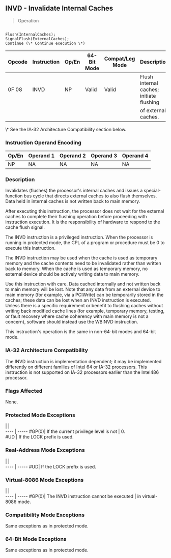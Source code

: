 ## INVD - Invalidate Internal Caches

> Operation
``` slim

Flush(InternalCaches);
SignalFlush(ExternalCaches);
Continue (\* Continue execution \*)

```

 Opcode| Instruction| Op/En| 64-Bit Mode| Compat/Leg Mode| Description                             
 ---  | --- | --- | --- | --- | ---
 0F 08 | INVD       | NP   | Valid      | Valid          | Flush internal caches; initiate flushing
       |            |      |            |                | of external caches.                     
<aside class="notification">
\* See the IA-32 Architecture Compatibility section below.
</aside>


### Instruction Operand Encoding
 Op/En| Operand 1| Operand 2| Operand 3| Operand 4
 ---  | --- | --- | --- | ---
 NP   | NA       | NA       | NA       | NA       

### Description
Invalidates (flushes) the processor's internal caches and issues a special-function
bus cycle that directs external caches to also flush themselves. Data held in
internal caches is not written back to main memory.

After executing this instruction, the processor does not wait for the external
caches to complete their flushing operation before proceeding with instruction
execution. It is the responsibility of hardware to respond to the cache flush
signal.

The INVD instruction is a privileged instruction. When the processor is running
in protected mode, the CPL of a program or procedure must be 0 to execute this
instruction.

The INVD instruction may be used when the cache is used as temporary memory
and the cache contents need to be invalidated rather than written back to memory.
When the cache is used as temporary memory, no external device should be actively
writing data to main memory.

Use this instruction with care. Data cached internally and not written back
to main memory will be lost. Note that any data from an external device to main
memory (for example, via a PCIWrite) can be temporarily stored in the caches;
these data can be lost when an INVD instruction is executed. Unless there is
a specific requirement or benefit to flushing caches without writing back modified
cache lines (for example, temporary memory, testing, or fault recovery where
cache coherency with main memory is not a concern), software should instead
use the WBINVD instruction.

This instruction's operation is the same in non-64-bit modes and 64-bit mode.


### IA-32 Architecture Compatibility
The INVD instruction is implementation dependent; it may be implemented differently
on different families of Intel 64 or IA-32 processors. This instruction is not
supported on IA-32 processors earlier than the Intel486 processor.



### Flags Affected
None.


### Protected Mode Exceptions
   | |  
---- | -----
 #GP(0)| If the current privilege level is not
       | 0.                                   
 #UD   | If the LOCK prefix is used.          

### Real-Address Mode Exceptions
   | |  
---- | -----
 #UD| If the LOCK prefix is used.

### Virtual-8086 Mode Exceptions
   | |  
---- | -----
 #GP(0)| The INVD instruction cannot be executed
       | in virtual-8086 mode.                  

### Compatibility Mode Exceptions
Same exceptions as in protected mode.


### 64-Bit Mode Exceptions
Same exceptions as in protected mode.
